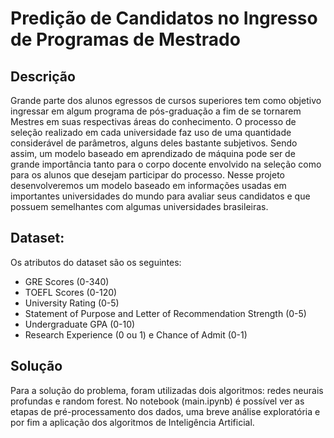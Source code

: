 # Predição de Candidatos no Ingresso de Programas de Mestrado

## Descrição 
Grande parte dos alunos egressos de cursos superiores tem como objetivo ingressar em algum programa de pós-graduação a fim de se tornarem Mestres em suas respectivas áreas do conhecimento. O processo de seleção realizado em cada universidade faz uso de uma quantidade considerável de parâmetros, alguns deles bastante subjetivos. Sendo assim, um modelo baseado em aprendizado de máquina pode ser de grande importância tanto para o corpo docente envolvido na seleção como para os alunos que desejam participar do processo.  Nesse projeto desenvolveremos um modelo baseado em informações usadas em importantes universidades do mundo para avaliar seus candidatos e que possuem semelhantes com algumas universidades brasileiras. 

## Dataset:
Os atributos do dataset são os seguintes: 
- GRE Scores (0-340)
- TOEFL Scores (0-120)
- University Rating (0-5)
- Statement of Purpose and Letter of Recommendation Strength (0-5)
- Undergraduate GPA (0-10)
- Research Experience (0 ou 1) e Chance of Admit (0-1)

## Solução
Para a solução do problema, foram utilizadas dois algoritmos: redes neurais profundas e random forest. No notebook (main.ipynb) é possível ver as etapas de pré-processamento dos dados, uma breve análise exploratória e por fim a aplicação dos algoritmos de Inteligência Artificial.


